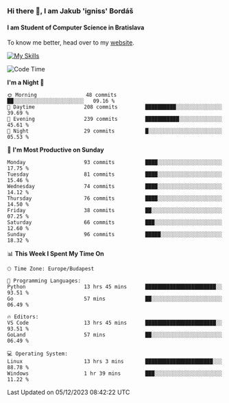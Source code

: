 ### Hi there 👋, I am Jakub 'igniss' Bordáš

#### I am Student of Computer Science in Bratislava
To know me better, head over to my [website](https://bordas.sk).

[![My Skills](https://skillicons.dev/icons?i=js,html,css,figma,svelte,java,kotlin,python,postgresql,typescript,nest,nodejs)](https://bordas.sk)


<!--START_SECTION:waka-->
![Code Time](http://img.shields.io/badge/Code%20Time-1%2C300%20hrs%2023%20mins-blue)

**I'm a Night 🦉** 

```text
🌞 Morning                48 commits          ██░░░░░░░░░░░░░░░░░░░░░░░   09.16 % 
🌆 Daytime                208 commits         ██████████░░░░░░░░░░░░░░░   39.69 % 
🌃 Evening                239 commits         ███████████░░░░░░░░░░░░░░   45.61 % 
🌙 Night                  29 commits          █░░░░░░░░░░░░░░░░░░░░░░░░   05.53 % 
```
📅 **I'm Most Productive on Sunday** 

```text
Monday                   93 commits          ████░░░░░░░░░░░░░░░░░░░░░   17.75 % 
Tuesday                  81 commits          ████░░░░░░░░░░░░░░░░░░░░░   15.46 % 
Wednesday                74 commits          ████░░░░░░░░░░░░░░░░░░░░░   14.12 % 
Thursday                 76 commits          ████░░░░░░░░░░░░░░░░░░░░░   14.50 % 
Friday                   38 commits          ██░░░░░░░░░░░░░░░░░░░░░░░   07.25 % 
Saturday                 66 commits          ███░░░░░░░░░░░░░░░░░░░░░░   12.60 % 
Sunday                   96 commits          █████░░░░░░░░░░░░░░░░░░░░   18.32 % 
```


📊 **This Week I Spent My Time On** 

```text
🕑︎ Time Zone: Europe/Budapest

💬 Programming Languages: 
Python                   13 hrs 45 mins      ███████████████████████░░   93.51 % 
Go                       57 mins             ██░░░░░░░░░░░░░░░░░░░░░░░   06.49 % 

🔥 Editors: 
VS Code                  13 hrs 45 mins      ███████████████████████░░   93.51 % 
GoLand                   57 mins             ██░░░░░░░░░░░░░░░░░░░░░░░   06.49 % 

💻 Operating System: 
Linux                    13 hrs 3 mins       ██████████████████████░░░   88.78 % 
Windows                  1 hr 39 mins        ███░░░░░░░░░░░░░░░░░░░░░░   11.22 % 
```


 Last Updated on 05/12/2023 08:42:22 UTC
<!--END_SECTION:waka-->
